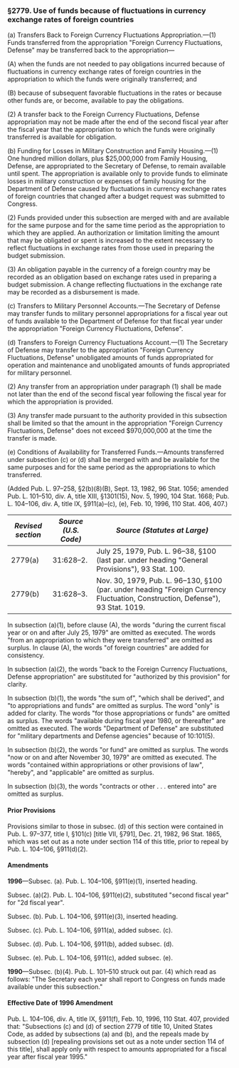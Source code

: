 ### §2779. Use of funds because of fluctuations in currency exchange rates of foreign countries ###

(a) Transfers Back to Foreign Currency Fluctuations Appropriation.—(1) Funds transferred from the appropriation "Foreign Currency Fluctuations, Defense" may be transferred back to the appropriation—

(A) when the funds are not needed to pay obligations incurred because of fluctuations in currency exchange rates of foreign countries in the appropriation to which the funds were originally transferred; and

(B) because of subsequent favorable fluctuations in the rates or because other funds are, or become, available to pay the obligations.

(2) A transfer back to the Foreign Currency Fluctuations, Defense appropriation may not be made after the end of the second fiscal year after the fiscal year that the appropriation to which the funds were originally transferred is available for obligation.

(b) Funding for Losses in Military Construction and Family Housing.—(1) One hundred million dollars, plus $25,000,000 from Family Housing, Defense, are appropriated to the Secretary of Defense, to remain available until spent. The appropriation is available only to provide funds to eliminate losses in military construction or expenses of family housing for the Department of Defense caused by fluctuations in currency exchange rates of foreign countries that changed after a budget request was submitted to Congress.

(2) Funds provided under this subsection are merged with and are available for the same purpose and for the same time period as the appropriation to which they are applied. An authorization or limitation limiting the amount that may be obligated or spent is increased to the extent necessary to reflect fluctuations in exchange rates from those used in preparing the budget submission.

(3) An obligation payable in the currency of a foreign country may be recorded as an obligation based on exchange rates used in preparing a budget submission. A change reflecting fluctuations in the exchange rate may be recorded as a disbursement is made.

(c) Transfers to Military Personnel Accounts.—The Secretary of Defense may transfer funds to military personnel appropriations for a fiscal year out of funds available to the Department of Defense for that fiscal year under the appropriation "Foreign Currency Fluctuations, Defense".

(d) Transfers to Foreign Currency Fluctuations Account.—(1) The Secretary of Defense may transfer to the appropriation "Foreign Currency Fluctuations, Defense" unobligated amounts of funds appropriated for operation and maintenance and unobligated amounts of funds appropriated for military personnel.

(2) Any transfer from an appropriation under paragraph (1) shall be made not later than the end of the second fiscal year following the fiscal year for which the appropriation is provided.

(3) Any transfer made pursuant to the authority provided in this subsection shall be limited so that the amount in the appropriation "Foreign Currency Fluctuations, Defense" does not exceed $970,000,000 at the time the transfer is made.

(e) Conditions of Availability for Transferred Funds.—Amounts transferred under subsection (c) or (d) shall be merged with and be available for the same purposes and for the same period as the appropriations to which transferred.

(Added Pub. L. 97–258, §2(b)(8)(B), Sept. 13, 1982, 96 Stat. 1056; amended Pub. L. 101–510, div. A, title XIII, §1301(15), Nov. 5, 1990, 104 Stat. 1668; Pub. L. 104–106, div. A, title IX, §911(a)–(c), (e), Feb. 10, 1996, 110 Stat. 406, 407.)

|*Revised section*|*Source (U.S. Code)*|                                                 *Source (Statutes at Large)*                                                 |
|-----------------|--------------------|------------------------------------------------------------------------------------------------------------------------------|
|     2779(a)     |     31:628–2.      |               July 25, 1979, Pub. L. 96–38, §100 (last par. under heading "General Provisions"), 93 Stat. 100.               |
|     2779(b)     |     31:628–3.      |Nov. 30, 1979, Pub. L. 96–130, §100 (par. under heading "Foreign Currency Fluctuation, Construction, Defense"), 93 Stat. 1019.|

In subsection (a)(1), before clause (A), the words "during the current fiscal year or on and after July 25, 1979" are omitted as executed. The words "from an appropriation to which they were transferred" are omitted as surplus. In clause (A), the words "of foreign countries" are added for consistency.

In subsection (a)(2), the words "back to the Foreign Currency Fluctuations, Defense appropriation" are substituted for "authorized by this provision" for clarity.

In subsection (b)(1), the words "the sum of", "which shall be derived", and "to appropriations and funds" are omitted as surplus. The word "only" is added for clarity. The words "for those appropriations or funds" are omitted as surplus. The words "available during fiscal year 1980, or thereafter" are omitted as executed. The words "Department of Defense" are substituted for "military departments and Defense agencies" because of 10:101(5).

In subsection (b)(2), the words "or fund" are omitted as surplus. The words "now or on and after November 30, 1979" are omitted as executed. The words "contained within appropriations or other provisions of law", "hereby", and "applicable" are omitted as surplus.

In subsection (b)(3), the words "contracts or other . . . entered into" are omitted as surplus.

#### Prior Provisions ####

Provisions similar to those in subsec. (d) of this section were contained in Pub. L. 97–377, title I, §101(c) [title VII, §791], Dec. 21, 1982, 96 Stat. 1865, which was set out as a note under section 114 of this title, prior to repeal by Pub. L. 104–106, §911(d)(2).

#### Amendments ####

**1996**—Subsec. (a). Pub. L. 104–106, §911(e)(1), inserted heading.

Subsec. (a)(2). Pub. L. 104–106, §911(e)(2), substituted "second fiscal year" for "2d fiscal year".

Subsec. (b). Pub. L. 104–106, §911(e)(3), inserted heading.

Subsec. (c). Pub. L. 104–106, §911(a), added subsec. (c).

Subsec. (d). Pub. L. 104–106, §911(b), added subsec. (d).

Subsec. (e). Pub. L. 104–106, §911(c), added subsec. (e).

**1990**—Subsec. (b)(4). Pub. L. 101–510 struck out par. (4) which read as follows: "The Secretary each year shall report to Congress on funds made available under this subsection."

#### Effective Date of 1996 Amendment ####

Pub. L. 104–106, div. A, title IX, §911(f), Feb. 10, 1996, 110 Stat. 407, provided that: "Subsections (c) and (d) of section 2779 of title 10, United States Code, as added by subsections (a) and (b), and the repeals made by subsection (d) [repealing provisions set out as a note under section 114 of this title], shall apply only with respect to amounts appropriated for a fiscal year after fiscal year 1995."